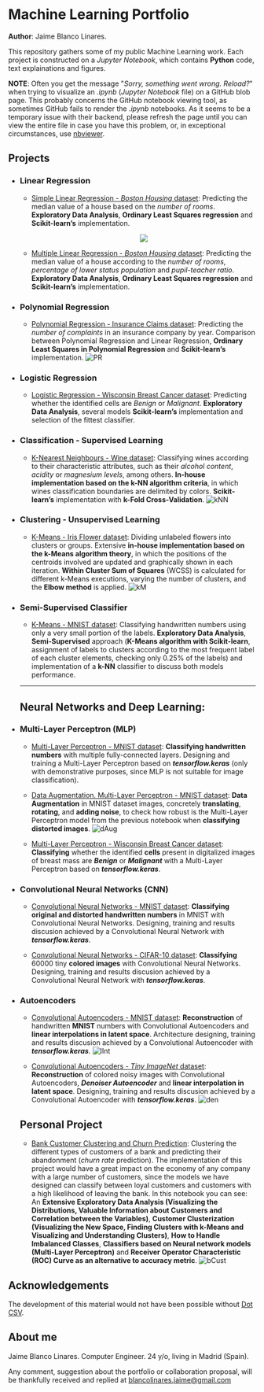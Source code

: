 <!--- Futuro: Pasar de markdown a html para poder meterle un css y que no sea tan soso -->

# Machine Learning Portfolio

**Author**: Jaime Blanco Linares.

This repository gathers some of my public Machine Learning work. Each project is constructed on a *Jupyter Notebook*, which contains **Python** code, text explainations and figures.

**NOTE**: Often you get the message "*Sorry, something went wrong. Reload?*" when trying to visualize an *.ipynb* (*Jupyter Notebook* file) on a GitHub blob page. This probably concerns the GitHub notebook viewing tool, as sometimes GitHub fails to render the *.ipynb* notebooks. As it seems to be a temporary issue with their backend, please refresh the page until you can view the entire file in case you have this problem, or, in exceptional circumstances, use [nbviewer](https://nbviewer.jupyter.org/).

## Projects

- ### Linear Regression

  - [Simple Linear Regression - *Boston Housing* dataset](https://github.com/bljaime/MachineLearning-Portfolio/blob/master/notebook/SimpleLinearRegression_Boston.ipynb): Predicting the median value of a house based on the *number of rooms*. **Exploratory Data Analysis**,  **Ordinary Least Squares regression** and **Scikit-learn’s** implementation. <p align="center">
  <img src="/img/SimpleLR.png"/> </p>

  - [Multiple Linear Regression - *Boston Housing* dataset](https://github.com/bljaime/MachineLearning-Portfolio/blob/master/notebook/MultipleLinearRegression_Boston.ipynb): Predicting the median value of a house according to the *number of rooms*, *percentage of lower status population* and *pupil-teacher ratio*. **Exploratory Data Analysis**, **Ordinary Least Squares regression** and **Scikit-learn’s** implementation.
  
- ### Polynomial Regression

  - [Polynomial Regression - Insurance Claims dataset](https://github.com/bljaime/MachineLearning-Portfolio/blob/master/notebook/PolynomialRegression_Insurance.ipynb): Predicting the *number of complaints* in an insurance company by year. Comparison between Polynomial Regression and Linear Regression, **Ordinary Least Squares in Polynomial Regression** and **Scikit-learn’s** implementation. ![PR](/img/PolyR.png)

- ### Logistic Regression

  - [Logistic Regression - Wisconsin Breast Cancer dataset](https://github.com/bljaime/MachineLearning-Portfolio/blob/master/notebook/LogisticRegression_BreastCancer.ipynb): Predicting whether the identified cells are *Benign* or *Malignant*. **Exploratory Data Analysis**, several models **Scikit-learn’s** implementation and selection of the fittest classifier.

- ### Classification - Supervised Learning

  - [K-Nearest Neighbours - Wine dataset](https://github.com/bljaime/MachineLearning-Portfolio/blob/master/notebook/kNearestNeighbor_Wine.ipynb): Classifying wines according to their characteristic attributes, such as their *alcohol content*, *acidity* or *magnesium levels*, among others. **In-house implementation based on the k-NN algorithm criteria**, in which wines classification boundaries are delimited by colors. **Scikit-learn’s** implementation with **k-Fold Cross-Validation**. ![kNN](/img/k-NN.png)

- ### Clustering - Unsupervised Learning

  - [K-Means - Iris Flower dataset](https://github.com/bljaime/MachineLearning-Portfolio/blob/master/notebook/kMeans_IrisFlower.ipynb): Dividing unlabeled flowers into clusters or groups. Extensive **in-house implementation based on the k-Means algorithm theory**, in which the positions of the centroids involved are updated and graphically shown in each iteration. **Within Cluster Sum of Squares** (WCSS) is calculated for different k-Means executions, varying the number of clusters, and the **Elbow method** is applied. ![kM](/img/k-Means.png)
  
- ### Semi-Supervised Classifier

  - [K-Means - MNIST dataset](https://github.com/bljaime/MachineLearning-Portfolio/blob/master/notebook/SemiSupervised_MNIST.ipynb): Classifying handwritten numbers using only a very small portion of the labels. **Exploratory Data Analysis**, **Semi-Supervised** approach (**K-Means algorithm with Scikit-learn**, assignment of labels to clusters according to the most frequent label of each cluster elements, checking only 0.25% of the labels) and implementation of a **k-NN** classifier to discuss both models performance.
  -----
  ## Neural Networks and Deep Learning:

- ### Multi-Layer Perceptron (MLP)

  - [Multi-Layer Perceptron - MNIST dataset](https://github.com/bljaime/MachineLearning-Portfolio/blob/master/notebook/MultiLayerPerceptron_MNIST.ipynb): **Classifying handwritten numbers** with multiple fully-connected layers. Designing and training a Multi-Layer Perceptron based on ***tensorflow.keras*** (only with demonstrative purposes, since MLP is not suitable for image classification).
 
  - [Data Augmentation. Multi-Layer Perceptron - MNIST dataset](https://github.com/bljaime/MachineLearning-Portfolio/blob/master/notebook/DataAugmentation_MLP_MNIST.ipynb): **Data Augmentation** in MNIST dataset images, concretely **translating**, **rotating**, and **adding noise**, to check how robust is the Multi-Layer Perceptron model from the previous notebook when **classifying distorted images**. ![dAug](/img/dAugm.png)
  
  - [Multi-Layer Perceptron - Wisconsin Breast Cancer dataset](https://github.com/bljaime/MachineLearning-Portfolio/blob/master/notebook/MultiLayerPerceptron_BreastCancer.ipynb): **Classifying** whether the identified **cells** present in digitalized images of breast mass are ***Benign*** or ***Malignant*** with a Multi-Layer Perceptron based on ***tensorflow.keras***.

- ### Convolutional Neural Networks (CNN)

  - [Convolutional Neural Networks - MNIST dataset](https://github.com/bljaime/MachineLearning-Portfolio/blob/master/notebook/ConvolutionalNN_MNIST.ipynb): **Classifying original and distorted handwritten numbers** in MNIST with Convolutional Neural Networks. Designing, training and results discusion achieved by a Convolutional Neural Network with ***tensorflow.keras***.
  
  - [Convolutional Neural Networks - CIFAR-10 dataset](https://github.com/bljaime/MachineLearning-Portfolio/blob/master/notebook/ConvolutionalNN_CIFAR10.ipynb): **Classifying** 60000 tiny **colored images** with Convolutional Neural Networks. Designing, training and results discusion achieved by a Convolutional Neural Network with ***tensorflow.keras***.
  
- ### Autoencoders

  - [Convolutional Autoencoders - MNIST dataset](https://github.com/bljaime/MachineLearning-Portfolio/blob/master/notebook/ConvolutionalAutoencoders_MNIST.ipynb): **Reconstruction** of handwritten **MNIST** numbers with Convolutional Autoencoders and **linear interpolations in latent space**. Architecture designing, training and results discusion achieved by a Convolutional Autoencoder with ***tensorflow.keras***. ![lInt](/img/interp.png)
  
  - [Convolutional Autoencoders - *Tiny ImageNet* dataset](https://github.com/bljaime/MachineLearning-Portfolio/blob/master/notebook/ConvolutionalAutoencoders_Tiny_imagenet.ipynb): **Reconstruction** of colored noisy images with Convolutional Autoencoders, ***Denoiser Autoencoder*** and **linear interpolation in latent space**. Designing, training and results discusion achieved by a Convolutional Autoencoder with ***tensorflow.keras***. ![den](/img/denoisCAE.png)

  ## Personal Project

  - [Bank Customer Clustering and Churn Prediction](https://github.com/bljaime/MachineLearning-Portfolio/blob/master/notebook/Customer_Clustering_and_Churn_Prediction.ipynb): Clustering the different types of customers of a bank and predicting their abandonment (*churn rate* prediction). The implementation of this project would have a great impact on the economy of any company with a large number of customers, since the models we have designed can classify between loyal customers and customers with a high likelihood of leaving the bank. In this notebook you can see: An **Extensive Exploratory Data Analysis (Visualizing the Distributions, Valuable Information about Customers and Correlation between the Variables)**, **Customer Clusterization (Visualizing the New Space, Finding Clusters with k-Means and Visualizing and Understanding Clusters)**, **How to Handle Imbalanced Classes**, **Classifiers based on Neural network models (Multi-Layer Perceptron)** and **Receiver Operator Characteristic (ROC) Curve as an alternative to accuracy metric**.  ![bCust](/img/bankCustomers.png)
  
## Acknowledgements

The development of this material would not have been possible without [Dot CSV](https://www.youtube.com/channel/UCy5znSnfMsDwaLlROnZ7Qbg).
  
## About me

Jaime Blanco Linares.
Computer Engineer.
24 y/o, living in Madrid (Spain).

Any comment, suggestion about the portfolio or collaboration proposal, will be thankfully received and replied at blancolinares.jaime@gmail.com
